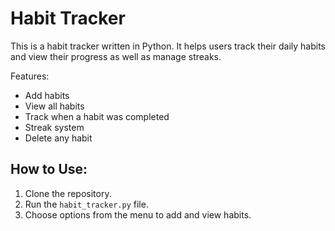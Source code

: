 # Habit Tracker

This is a  habit tracker written in Python. It helps users track their daily habits and view their progress as well as manage streaks.

Features:
- Add habits
- View all habits
- Track when a habit was completed
- Streak system
- Delete any habit

## How to Use:
1. Clone the repository.
2. Run the `habit_tracker.py` file.
3. Choose options from the menu to add and view habits.
